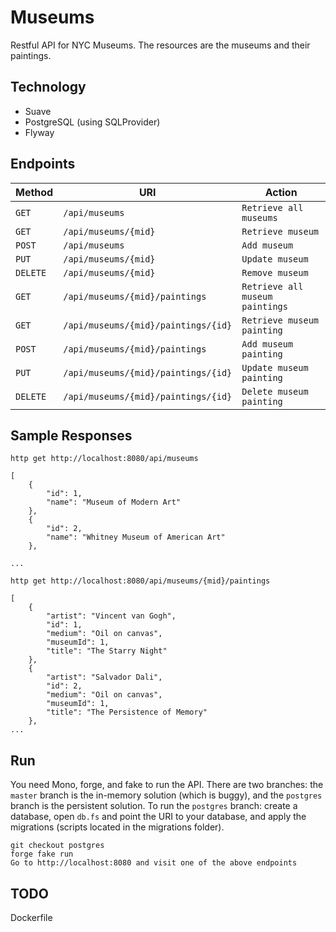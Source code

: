 # Museums

Restful API for NYC Museums. The resources are the museums and their paintings.

Technology
----------
* Suave
* PostgreSQL (using SQLProvider)
* Flyway

Endpoints
---------

| Method     | URI                                  | Action                                 |
|------------|--------------------------------------|----------------------------------------|
| `GET`      | `/api/museums`                       | `Retrieve all museums`                 |
| `GET`      | `/api/museums/{mid}`                 | `Retrieve museum`                      |
| `POST`     | `/api/museums`                       | `Add museum`                           |
| `PUT`      | `/api/museums/{mid}`                 | `Update museum`                        |
| `DELETE`   | `/api/museums/{mid}`                 | `Remove museum`                        |
| `GET`      | `/api/museums/{mid}/paintings`       | `Retrieve all museum paintings`        |
| `GET`      | `/api/museums/{mid}/paintings/{id}`  | `Retrieve museum painting`             |
| `POST`     | `/api/museums/{mid}/paintings`       | `Add museum painting`                  |
| `PUT`      | `/api/museums/{mid}/paintings/{id}`  | `Update museum painting`               |
| `DELETE`   | `/api/museums/{mid}/paintings/{id}`  | `Delete museum painting`               |

Sample Responses
---------------
`http get http://localhost:8080/api/museums` 
```
[
    {
        "id": 1, 
        "name": "Museum of Modern Art"
    }, 
    {
        "id": 2, 
        "name": "Whitney Museum of American Art"
    }, 

...
```
`http get http://localhost:8080/api/museums/{mid}/paintings` 
```
[
    {
        "artist": "Vincent van Gogh", 
        "id": 1, 
        "medium": "Oil on canvas", 
        "museumId": 1, 
        "title": "The Starry Night"
    }, 
    {
        "artist": "Salvador Dali", 
        "id": 2, 
        "medium": "Oil on canvas", 
        "museumId": 1, 
        "title": "The Persistence of Memory"
    }, 
...
```
Run
---

You need Mono, forge, and fake to run the API. There are two branches: the
`master` branch is the in-memory solution (which is buggy), and the `postgres`
branch is the persistent solution. To run the `postgres` branch: create
a database, open `db.fs` and point the URI to your database, and apply the
migrations (scripts located in the migrations folder).

```
git checkout postgres
forge fake run
Go to http://localhost:8080 and visit one of the above endpoints
```

TODO
----
Dockerfile  
